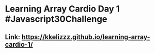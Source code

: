 # Learning Array Cardio Day 1 #Javascript30Challenge

## Link: https://kkelizzz.github.io/learning-array-cardio-1/